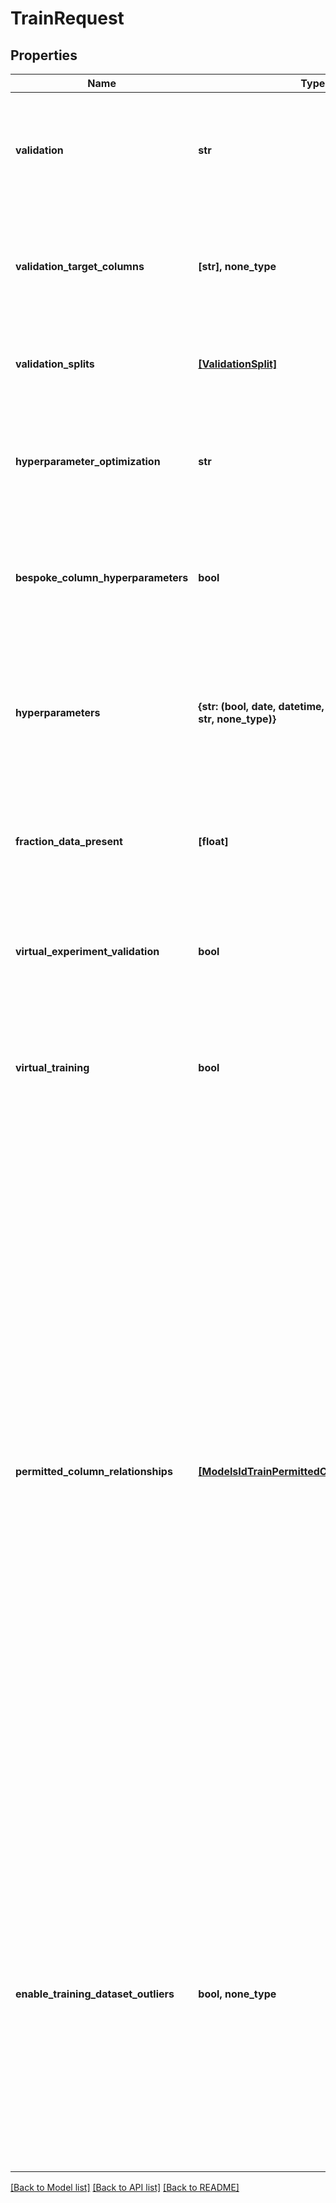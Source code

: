 # TrainRequest


## Properties
Name | Type | Description | Notes
------------ | ------------- | ------------- | -------------
**validation** | **str** | Methods for validating the model using the provided dataset. If set to \&quot;custom\&quot;, &#x60;validationSplits&#x60; must also be provided | [optional]  if omitted the server will use the default value of "none"
**validation_target_columns** | **[str], none_type** | A list of the training dataset&#39;s column names that the model&#39;s validation metric will be the median average over.  Cannot include descriptor columns.  If not provided then the model&#39;s validation metric will be the median average over all non-descriptor columns. | [optional] 
**validation_splits** | [**[ValidationSplit]**](ValidationSplit.md) | A list of test-train pairs, describing the row IDs of the training dataset to include in each validation split. Must be provided exactly when &#x60;validation&#x60; is &#39;custom&#39;.  | [optional] 
**hyperparameter_optimization** | **str** | Search method for finding the optimal parameters to use when training the model.  If &#39;none&#39; then the parameters as specified by the &#39;hyperparameters&#39; argument will be used to train the model.  If &#39;hyperparameterOptimization&#39; is not &#39;none&#39; then &#39;validation&#39; must also be not &#39;none&#39;. | [optional]  if omitted the server will use the default value of "none"
**bespoke_column_hyperparameters** | **bool** | Whether to use bespoke hyperparameters for each target column. If false, hyperparameters are shared between columns. Defaults to true. | [optional]  if omitted the server will use the default value of True
**hyperparameters** | **{str: (bool, date, datetime, dict, float, int, list, str, none_type)}** | The hyperparameters which Alchemite will use when training.  Must not be provided unless &#39;hyperparameterOptimization&#39; is &#39;none&#39;.  If no argument is provided for this parameter and the model was previously trained then the existing hyperparameters will be used to train the model, otherwise Alchemite&#39;s default hyperparameters will be used instead. | [optional] 
**fraction_data_present** | **[float]** | The fraction of data expected to be in each column of the datasets which the model will make predictions from.  The list &#39;fractionDataPresent&#39; should be ordered corresponding to the training dataset&#39;s &#39;columnHeaders&#39; parameter. | [optional] 
**virtual_experiment_validation** | **bool** | If true then only the descriptor columns will be used to make predictions when computing the validation metric. | [optional]  if omitted the server will use the default value of False
**virtual_training** | **bool** | If true then only the descriptor columns will be used as input in the first iteration of training | [optional]  if omitted the server will use the default value of False
**permitted_column_relationships** | [**[ModelsIdTrainPermittedColumnRelationships]**](ModelsIdTrainPermittedColumnRelationships.md) | An array of objects defining which columns the ML model is able to use or not use as inputs when modelling specific columns.  The \&quot;allow\&quot; and \&quot;disallow\&quot; arrays must contain distinct columns. They do not need to contain all columns in the dataset.  If columns are not allowed in either \&quot;allow\&quot; nor \&quot;disallow\&quot;, the model will use default behaviors:   - use all descriptors for all targets when virtualTraining is true.   - use all descriptors + targets when virtualTraining is false for all targets (except for the same target -&gt; target).  if virtualTraining is false:   This is equivalent to passing \&quot;allow\&quot;: list_of_all_columns for every column in the dataset.   Therefore, passing allow when virtualTraining is false has no effect on the model.   However, columns passed within \&quot;disallow\&quot; will have an effect.  if virtualTraining is true:   This is equivalent to passing \&quot;allow\&quot;: list_of_all_descriptors and passing \&quot;disallow\&quot; for all non descriptors.   Therefore, passing descriptor columns in the \&quot;allow\&quot; list has no effect on the model.   Similarly, passing non descriptor columns in the \&quot;disallow\&quot; list has no effect on the model.   However, columns passed within \&quot;allow\&quot; for non descriptors, and \&quot;disallow\&quot; for descriptors will have an effect.  Interaction with Measurement Groups:   If measurement groups are specified for the training dataset that are incompatible, a 400 response is returned.   This happens when a column defined in \&quot;name\&quot; and one or more columns defined in \&quot;allow\&quot; are part of the same measurement group.  | [optional] 
**enable_training_dataset_outliers** | **bool, none_type** | If true then compute the outliers in the training dataset using the validation sub-models. If &#x60;validation&#x60; is &#39;5-fold&#39;, each will be trained on 80% of the full dataset to identify the outliers in the remaining 20%. If &#x60;validation&#x60; is &#39;custom&#39;, each row in a test set will be checked against a model trained on the matching train set. Please note, if &#x60;validation&#x60; is &#39;80/20&#39;, only the validation 20% will report outliers, and is thus not recommended.  If null then will be set to true if &#x60;validation&#x60; is not equal to &#39;none&#39;. Otherwise will be false.  Once &#x60;trainingDatasetOutliersJobStatus&#x60; in the model metadata has the value &#39;done&#39; then the results will be available via &#x60;/models/id/training-dataset-outliers&#x60;. Computing the outliers this way is generally expected to give better results than using the model trained on the full dataset to identify the outliers in its own training dataset.  | [optional] 

[[Back to Model list]](../README.md#documentation-for-models) [[Back to API list]](../README.md#documentation-for-api-endpoints) [[Back to README]](../README.md)


